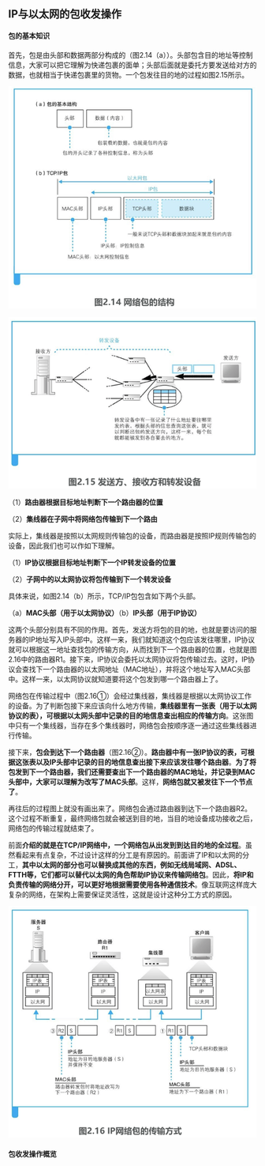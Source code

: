 ## IP与以太网的包收发操作

#### 包的基本知识

首先，包是由头部和数据两部分构成的（图2.14（a））。头部包含目的地址等控制信息，大家可以把它理解为快递包裹的面单；头部后面就是委托方要发送给对方的数据，也就相当于快递包裹里的货物。一个包发往目的地的过程如图2.15所示。

![image-20221019122055374](media/images/image-20221019122055374.png)

![image-20221019122105530](media/images/image-20221019122105530.png)

（1）**路由器根据目标地址判断下一个路由器的位置**

（2）**集线器在子网中将网络包传输到下一个路由**

实际上，集线器是按照以太网规则传输包的设备，而路由器是按照IP规则传输包的设备，因此我们也可以作如下理解。

（1）**IP协议根据目标地址判断下一个IP转发设备的位置**

（2）**子网中的以太网协议将包传输到下一个转发设备**

具体来说，如图2.14（b）所示，TCP/IP包包含如下两个头部。

（a）**MAC头部（用于以太网协议）**（b）**IP头部（用于IP协议）**

这两个头部分别具有不同的作用。首先，发送方将包的目的地，也就是要访问的服务器的IP地址写入IP头部中。这样一来，我们就知道这个包应该发往哪里，IP协议就可以根据这一地址查找包的传输方向，从而找到下一个路由器的位置，也就是图2.16中的路由器R1。接下来，IP协议会委托以太网协议将包传输过去。这时，IP协议会查找下一个路由器的以太网地址（MAC地址），并将这个地址写入MAC头部中。这样一来，以太网协议就知道要将这个包发到哪一个路由器上了。

网络包在传输过程中（图2.16①）会经过集线器，集线器是根据以太网协议工作的设备。为了判断包接下来应该向什么地方传输，**集线器里有一张表（用于以太网协议的表），可根据以太网头部中记录的目的地信息查出相应的传输方向**。这张图中只有一个集线器，当存在多个集线器时，网络包会按顺序逐一通过这些集线器进行传输。

接下来，**包会到达下一个路由器**（图2.16②）。**路由器中有一张IP协议的表，可根据这张表以及IP头部中记录的目的地信息查出接下来应该发往哪个路由器**。**为了将包发到下一个路由器，我们还需要查出下一个路由器的MAC地址，并记录到MAC头部中，大家可以理解为改写了MAC头部**。这样，**网络包就又被发往下一个节点了**。

再往后的过程图上就没有画出来了。网络包会通过路由器到达下一个路由器R2。这个过程不断重复，最终网络包就会被送到目的地，当目的地设备成功接收之后，网络包的传输过程就结束了。

前面**介绍的就是在TCP/IP网络中，一个网络包从出发到到达目的地的全过程**。虽然看起来有点复杂，不过设计这样的分工是有原因的。前面讲了IP和以太网的分工，**其中以太网的部分也可以替换成其他的东西，例如无线局域网、ADSL、FTTH等，它们都可以替代以太网的角色帮助IP协议来传输网络包**。因此，**将IP和负责传输的网络分开，可以更好地根据需要使用各种通信技术**。像互联网这样庞大复杂的网络，在架构上需要保证灵活性，这就是设计这种分工方式的原因。

![image-20221019122521402](media/images/image-20221019122521402.png)

#### 包收发操作概览